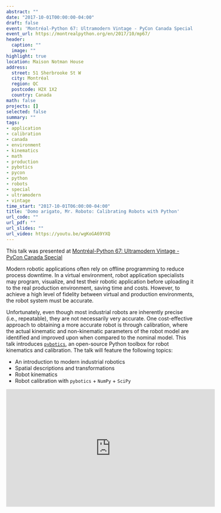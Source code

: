 ```yaml
---
abstract: ""
date: "2017-10-01T00:00:00-04:00"
draft: false
event: 'Montréal-Python 67: Ultramodern Vintage - PyCon Canada Special'
event_url: https://montrealpython.org/en/2017/10/mp67/
header:
  caption: ""
  image: ""
highlight: true
location: Maison Notman House
address:
  street: 51 Sherbrooke St W
  city: Montréal
  region: QC
  postcode: H2X 1X2
  country: Canada
math: false
projects: []
selected: false
summary: ""
tags:
- application
- calibration
- canada
- environment
- kinematics
- math
- production
- pybotics
- pycon
- python
- robots
- special
- ultramodern
- vintage
time_start: "2017-10-01T06:00:00-04:00"
title: 'Domo arigato, Mr. Roboto: Calibrating Robots with Python'
url_code: ""
url_pdf: ""
url_slides: ""
url_video: https://youtu.be/wgKoGA69YXQ
---
```


This talk was presented at [Montréal-Python 67: Ultramodern Vintage - PyCon Canada Special](https://montrealpython.org/2017/10/mp67/)

Modern robotic applications often rely on offline programming to reduce process downtime. In a virtual environment, robot application specialists may program, visualize, and test their robotic application before uploading it to the real production environment, saving time and costs. However, to achieve a high level of fidelity between virtual and production environments, the robot system must be accurate.

Unfortunately, even though most industrial robots are inherently precise (i.e., repeatable), they are not necessarily very accurate. One cost-effective approach to obtaining a more accurate robot is through calibration, where the actual kinematic and non-kinematic parameters of the robot model are identified and improved upon when compared to the nominal model. This talk introduces [`pybotics`](https://github.com/nnadeau/pybotics), an open-source Python toolbox for robot kinematics and calibration. The talk will feature the following topics:

- An introduction to modern industrial robotics
- Spatial descriptions and transformations
- Robot kinematics
- Robot calibration with `pybotics` + `NumPy` + `SciPy`

<iframe width="560" height="315" src="https://www.youtube.com/embed/wgKoGA69YXQ" frameborder="0" allowfullscreen></iframe>
